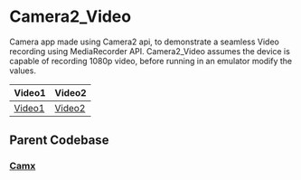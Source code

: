 # Camera2_Video
Camera app made using Camera2 api, to demonstrate a seamless Video recording using MediaRecorder API.
Camera2_Video assumes the device is capable of recording 1080p video, before running in an emulator modify the values.  

| Video1 | Video2 |
|--------|--------|
| [Video1](http://link-to-video1) | [Video2](http://link-to-video2) |

## Parent Codebase
### [Camx](https://github.com/uncannyRishabh/camx)
